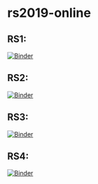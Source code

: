# rs2019-online

## RS1:
[![Binder](https://mybinder.org/badge_logo.svg)](https://mybinder.org/v2/gh/cedias/rs2019-online/master?filepath=RS1.ipynb)

## RS2:
[![Binder](https://mybinder.org/badge_logo.svg)](https://mybinder.org/v2/gh/cedias/rs2019-online/master?filepath=RS2.ipynb)

## RS3:
[![Binder](https://mybinder.org/badge_logo.svg)](https://mybinder.org/v2/gh/cedias/rs2019-online/master?filepath=RS3.ipynb)

## RS4:
[![Binder](https://mybinder.org/badge_logo.svg)](https://mybinder.org/v2/gh/cedias/rs2019-online/master?filepath=RS4.ipynb)
